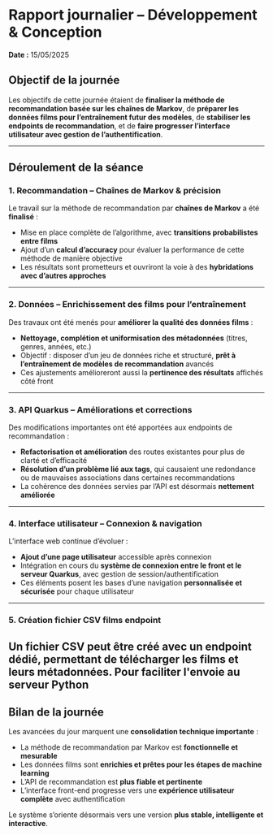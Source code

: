# Rapport journalier – Développement & Conception  
**Date :** 15/05/2025  

## Objectif de la journée  
Les objectifs de cette journée étaient de **finaliser la méthode de recommandation basée sur les chaînes de Markov**, de **préparer les données films pour l’entraînement futur des modèles**, de **stabiliser les endpoints de recommandation**, et de **faire progresser l’interface utilisateur avec gestion de l’authentification**.

---

## Déroulement de la séance  

### 1. Recommandation – Chaînes de Markov & précision  
Le travail sur la méthode de recommandation par **chaînes de Markov** a été **finalisé** :  
- Mise en place complète de l’algorithme, avec **transitions probabilistes entre films**  
- Ajout d’un **calcul d’accuracy** pour évaluer la performance de cette méthode de manière objective  
- Les résultats sont prometteurs et ouvriront la voie à des **hybridations avec d’autres approches**  

---

### 2. Données – Enrichissement des films pour l’entraînement  
Des travaux ont été menés pour **améliorer la qualité des données films** :  
- **Nettoyage, complétion et uniformisation des métadonnées** (titres, genres, années, etc.)  
- Objectif : disposer d’un jeu de données riche et structuré, **prêt à l’entraînement de modèles de recommandation** avancés  
- Ces ajustements amélioreront aussi la **pertinence des résultats** affichés côté front

---

### 3. API Quarkus – Améliorations et corrections  
Des modifications importantes ont été apportées aux endpoints de recommandation :  
- **Refactorisation et amélioration** des routes existantes pour plus de clarté et d’efficacité  
- **Résolution d’un problème lié aux tags**, qui causaient une redondance ou de mauvaises associations dans certaines recommandations  
- La cohérence des données servies par l’API est désormais **nettement améliorée**

---

### 4. Interface utilisateur – Connexion & navigation  
L’interface web continue d’évoluer :  
- **Ajout d’une page utilisateur** accessible après connexion  
- Intégration en cours du **système de connexion entre le front et le serveur Quarkus**, avec gestion de session/authentification  
- Ces éléments posent les bases d’une navigation **personnalisée et sécurisée** pour chaque utilisateur  

---
### 5. Création fichier CSV films endpoint
Un fichier CSV peut être créé avec un endpoint dédié, permettant de **télécharger les films** et leurs métadonnées.
Pour faciliter l'envoie au serveur Python 
---

## Bilan de la journée  
Les avancées du jour marquent une **consolidation technique importante** :  
- La méthode de recommandation par Markov est **fonctionnelle et mesurable**  
- Les données films sont **enrichies et prêtes pour les étapes de machine learning**  
- L’API de recommandation est **plus fiable et pertinente**  
- L’interface front-end progresse vers une **expérience utilisateur complète** avec authentification  

Le système s’oriente désormais vers une version **plus stable, intelligente et interactive**.
